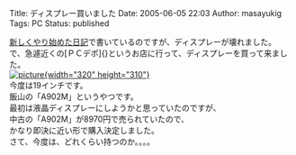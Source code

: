 Title: ディスプレー買いました
Date: 2005-06-05 22:03
Author: masayukig
Tags: PC
Status: published

[新しくやり始めた日記](http://lunatic.xrea.jp/diary2/20050604.html#p02)で書いているのですが、ディスプレーが壊れました。  
で、急遽近くの[ＰＣデポ]{}というお店に行って、ディスプレーを買って来ました。  
[![picture](http://lunatic.xrea.jp/mt/archives/DSC_0832m-thumb.jpg){width="320"
height="310"}](http://lunatic.xrea.jp/mt/archives/DSC_0832m.html)  
今度は19インチです。  
飯山の「A902M」というやつです。  
最初は液晶ディスプレーにしようかと思っていたのですが、  
中古の「A902M」が8970円で売られていたので、  
かなり即決に近い形で購入決定しました。  
さて、今度は、どれくらい持つのか。。。。

